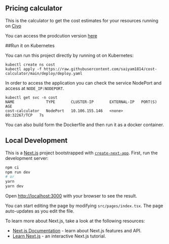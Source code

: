 ##  Pricing calculator 
This is the calculator to get the cost estimates for your resources running on [Civo](https://civo.com)

You can access the prodcution version [here](https://cost.e0b105b9-6be2-4a1d-9631-df05f26ac835.k8s.civo.com/)

##Run it on Kubernetes

You can run this project directly by running ot on Kubernetes:
```
kubectl create ns cost
kubectl apply -f https://raw.githubusercontent.com/saiyam1814/cost-calculator/main/deploy/deploy.yaml
```
In order to access the application you can check the service NodePort and access at `NODE_IP:NODEPORT`.
```
kubectl get svc -n cost
NAME              TYPE       CLUSTER-IP       EXTERNAL-IP   PORT(S)        AGE
cost-calculator   NodePort   10.106.155.146   <none>        80:32267/TCP   7s
```
You can also build form the Dockerfile and then run it as a docker container.


## Local Development
This is a [Next.js](https://nextjs.org/) project bootstrapped with [`create-next-app`](https://github.com/vercel/next.js/tree/canary/packages/create-next-app).
First, run the development server:

```bash
npm ci
npm run dev
# or
yarn
yarn dev
```

Open [http://localhost:3000](http://localhost:3000) with your browser to see the result.

You can start editing the page by modifying `src/pages/index.tsx`. The page auto-updates as you edit the file.

To learn more about Next.js, take a look at the following resources:

- [Next.js Documentation](https://nextjs.org/docs) - learn about Next.js features and API.
- [Learn Next.js](https://nextjs.org/learn) - an interactive Next.js tutorial.

